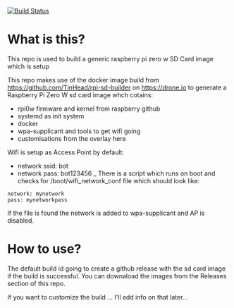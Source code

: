 [![Build Status](https://cloud.drone.io/api/badges/TinHead/rpi-zero-w-generic-docker-sd-card/status.svg)](https://cloud.drone.io/TinHead/rpi-zero-w-generic-docker-sd-card)


# What is this?
This repo is used to build a generic raspberry pi zero w SD Card image which is setup 

This repo makes use of the docker image build from https://github.com/TinHead/rpi-sd-builder on https://drone.io to generate a Raspberry Pi Zero W sd card image whch cotains:

- rpi0w firmware and kernel from raspberry github
- systemd as init system
- docker
- wpa-supplicant and tools to get wifi going 
- customisations from the overlay here

Wifi is setup as Access Point by default:

- network ssid: bot
- network pass: bot123456
_
There is a script which runs on boot and checks for /boot/wifi_network_conf file which should look like:

```text
network: mynetwork
pass: mynetworkpass
```

If the file is found the network is added to wpa-supplicant and AP is disabled.

# How to use?

The default build id going to create a github release with the sd card image if the build is successful.
You can downaload the images from the Releases section of this repo.

If you want to customize the build ... I'll add info on that later... 


